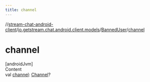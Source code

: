 ```yaml
---
title: channel
---
```

//[stream-chat-android-client](../../../index.md)/[io.getstream.chat.android.client.models](../index.md)/[BannedUser](index.md)/[channel](channel.md)



# channel  
[androidJvm]  
Content  
val [channel](channel.md): [Channel](../Channel/index.md)?  



